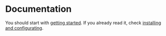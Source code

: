 ﻿---
Author: stanac
CreatedDate: 2017-04-13
Title: Documentation
RenderTitle: false
IsHtml: false
---

# Documentation

You should start with [getting started](/#/getting-started). If you already read it, 
check [installing and configurating](/#/docs/install-and-configure).